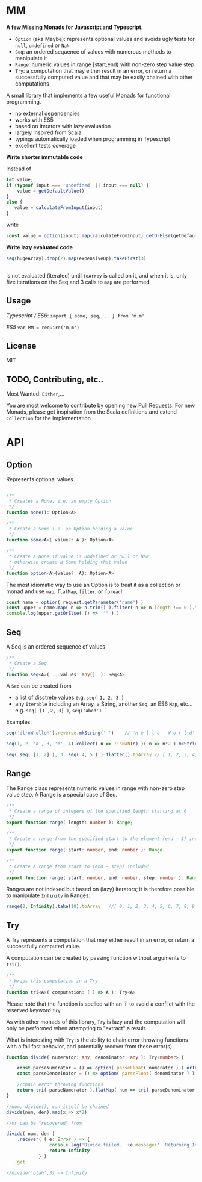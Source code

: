 MM
===

**A few  Missing Monads for Javascript and Typescript.**

  - `Option` (aka Maybe): represents optional values and avoids ugly tests for `null`, `undefined` or `NaN`
  - `Seq`: an ordered sequence of values with numerous methods to manipulate it
  - `Range`: numeric values in range [start;end) with non-zero step value step
  - `Try`: a computation that may either result in an error, or return a successfully computed value and that may be easily chained with other computations

A small library that implements a few useful Monads for functional programming.
 - no external dependencies
 - works with ES5
 - based on iterators with lazy evaluation
 - largely inspired from Scala
 - typings automatically loaded when programming in Typescript
 - excellent tests coverage


**Write shorter immutable code**
 
 Instead of 
 
 ```javascript
 let value;
 if (typeof input === 'undefined' || input === null) {
     value = getDefaultValue()
 }
 else {
    value = calculateFromInput(input)
 }
```

write

```javascript
const value = option(input).map(calculateFromInput).getOrElse(getDefaultValue) 
```
  
**Write lazy evaluated code**
  
```javascript
seq(hugeArray).drop(2).map(expensiveOp).takeFirst(3)
  
```
is not evaluated (iterated) until `toArray` is called on it, and when it is, only five iterations on the Seq and 3 calls to `map` are performed
  
Usage
-----

*Typescript / ES6*: `import { some, seq, .. } from 'm.m'`

*ES5* `var MM = require('m.m')`

License
-------

MIT

TODO, Contributing, etc..
--------------------------

Most Wanted: `Either`,...

You are most welcome to contribute by opening new Pull Requests.
For new Monads, please get inspiration from the Scala definitions and extend `Collection` for the implementation


API
===


Option
------

Represents optional values.

```typescript

/**
 * Creates a None, i.e. an empty Option
 */
function none(): Option<A>

/**
 * Create a Some i.e. an Option holding a value
 */
function some<A>( value?: A ): Option<A>

/**
 * Create a None if value is undefined or null or NaN
 * otherwise create a Some holding that value
 */
function option<A>(value?: A): Option<A>
```

The most idiomatic way to use an Option is to treat it as a collection or monad and use `map`, `flatMap`, `filter`, or `foreach`:

```typescript
const name = option( request.getParameter('name') )
const upper = name.map( n => n.trim() ).filter( n => n.length !== 0 ).map( n => n.toUpperCase() )
console.log(upper.getOrElse( () =>  "" ) )
```

Seq
---
A Seq is an ordered sequence of values

```typescript
/**
 * Create a Seq
 */
function seq<A>( ...values: any[]  ): Seq<A>
```

 A `Seq` can be created from

   - a list of disctrete values e.g. `seq( 1, 2, 3 )`
   - any `Iterable` including an Array, a String, another `Seq`, an ES6 `Map`, etc... e.g. `seq( [1 ,2, 3] )`, `seq('abcd')`


 Examples:

  ```typescript
  seq('dlroW olleH').reverse.mkString(' ')    // 'H e l l o   W o r l d'

  seq(1, 2, 'a', 3, 'b', 4).collect( n => !isNaN(n) )( n => n*2 ).mkString('[', ',', ']')    // '[2,4,6,8]'

  seq( seq( [1, 2] ), 3, seq( 4, 5 ) ).flatten().toArray // [ 1, 2, 3, 4, 5 ]
  ```

Range
-----
The Range class represents numeric values in range with non-zero step value step.
A Range is a special case of Seq.

```typescript
/**
 * Create a range of integers of the specified length starting at 0
 */
export function range( length: number ): Range;

/**
 * Create a range from the specified start to the element (end - 1) included in steps of 1
 */
export function range( start: number, end: number ): Range

/**
 * Create a range from start to (end - step) included
 */
export function range( start: number, end: number, step: number ): Range
```

Ranges are not indexed but based on (lazy) iterators; it is therefore possible to manipulate `Infinity` in Ranges:
```javascript
range(0, Infinity).take(10).toArray   //[ 0, 1, 2, 3, 4, 5, 6, 7, 8, 9 ]
 ```

Try
---
A Try represents a computation that may either result in an error, or return a successfully computed value.

A computation can be created by passing function without arguments to `tri()`.

```typescript
/**
 * Wraps this computation in a Try
 */
function tri<A>( computation: ( ) => A ): Try<A>
```
Please note that the function is spelled with an 'i' to avoid a conflict with the reserved keyword `try`

As with other monads of this library, `Try` is lazy and the computation will only be performed when attempting to "extract" a result.

What is interesting with `Try` is the ability to chain error throwing functions with a fail fast behavior, and
potentially recover from these error(s)

```typescript
function divide( numerator: any, denominator: any ): Try<number> {

    const parseNumerator = () => option( parseFloat( numerator ) ).orThrow( () => "Invalid numerator" );
    const parseDenominator = () => option( parseFloat( denominator ) ).orThrow( () => "Invalid denominator" );

    //chain error throwing functions
    return tri( parseNumerator ).flatMap( num => tri( parseDenominator ).map( den => num / den ) )
}

//now, divide(), can itself be chained
divide(num, den).map(x => x*2)

//or can be "recovered" from

divide( num, den )
    .recover( ( e: Error ) => {
                console.log('Divide failed. '+e.message+'. Returning Infinity')
                return Infinity
            } )
   .get

//divide('blah',3) -> Infinity

```
